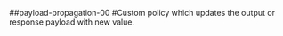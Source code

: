 ##payload-propagation-00
#Custom policy which updates the output or response payload with new value.
